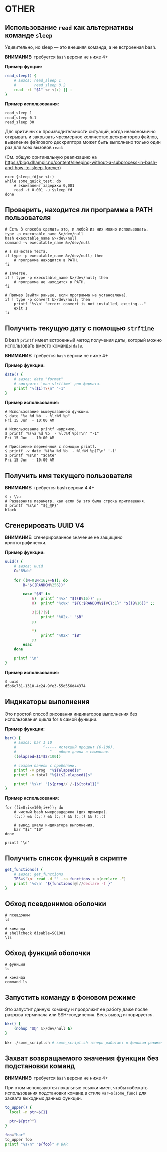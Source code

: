 # OTHER

## Использование `read` как альтернативы команде `sleep`

Удивительно, но sleep — это внешняя команда, а не встроенная bash.

**ВНИМАНИЕ:** требуется `bash` версии не ниже 4+

**Пример фунции:**

```sh
read_sleep() {
    # вызов: read_sleep 1
    #        read_sleep 0.2
    read -rt "$1" <> <(:) || :
}
```

**Пример использования:**

```shell
read_sleep 1
read_sleep 0.1
read_sleep 30
```

Для критичных к производительности ситуаций, когда неэкономично открывать и закрывать чрезмерное количество дескрипторов файлов, выделение файлового дескриптора может быть выполнено только один раз для всех вызовов `read`:

(См. общую оригинальную реализацию на https://blog.dhampir.no/content/sleeping-without-a-subprocess-in-bash-and-how-to-sleep-forever)

```shell
exec {sleep_fd}<> <(:)
while some_quick_test; do
    # эквивалент задержки 0,001
    read -t 0.001 -u $sleep_fd
done
```

## Проверить, находится ли программа в PATH пользователя

```shell
# Есть 3 способа сделать это, и любой из них можно использовать.
type -p executable_name &>/dev/null
hash executable_name &>/dev/null
command -v executable_name &>/dev/null

# в качестве теста.
if type -p executable_name &>/dev/null; then
    # программа находится в PATH.
fi

# Inverse.
if ! type -p executable_name &>/dev/null; then
    # программа не находится в PATH.
fi

# Пример (выйти раньше, если программа не установлена).
if ! type -p convert &>/dev/null; then
    printf '%s\n' "error: convert is not installed, exiting..."
    exit 1
fi
```

## Получить текущую дату с помощью `strftime`

В bash `printf` имеет встроенный метод получения даты, который можно использовать вместо команды `date`.

**ВНИМАНИЕ:** требуется `bash` версии не ниже 4+

**Пример функции:**

```sh
date() {
    # вызов: date "format"
    # смотрите: 'man strftime' для формата.
    printf "%($1)T\\n" "-1"
}
```

**Пример использования:**

```shell
# Использование вышеуказанной функции.
$ date "%a %d %b  - %l:%M %p"
Fri 15 Jun  - 10:00 AM

# Использование printf напрямую.
$ printf '%(%a %d %b  - %l:%M %p)T\n' "-1"
Fri 15 Jun  - 10:00 AM

# Присвоение переменной с помощью printf.
$ printf -v date '%(%a %d %b  - %l:%M %p)T\n' '-1'
$ printf '%s\n' "$date"
Fri 15 Jun  - 10:00 AM
```

## Получить имя текущего пользователя

**ВНИМАНИЕ:** требуется bash версии 4.4+

```shell
$ : \\u
# Разверните параметр, как если бы это была строка приглашения.
$ printf '%s\n' "${_@P}"
black
```

## Сгенерировать UUID V4

**ВНИМАНИЕ**: сгенерированное значение не защищено криптографически.

**Пример функции:**

```sh
uuid() {
    # вызов: uuid
    C="89ab"

    for ((N=0;N<16;++N)); do
        B="$((RANDOM%256))"

        case "$N" in
            6)  printf '4%x' "$((B%16))" ;;
            8)  printf '%c%x' "${C:$RANDOM%${#C}:1}" "$((B%16))" ;;

            3|5|7|9)
                printf '%02x-' "$B"
            ;;

            *)
                printf '%02x' "$B"
            ;;
        esac
    done

    printf '\n'
}
```

**Пример использования:**

```shell
$ uuid
d5b6c731-1310-4c24-9fe3-55d556d44374
```

## Индикаторы выполнения

Это простой способ рисования индикаторов выполнения без использования цикла for в самой функции.

**Пример функции:**

```sh
bar() {
    # вызов: bar 1 10
    #            ^----- истекший процент (0-100).
    #               ^-- общая длина в символах.
    ((elapsed=$1*$2/100))

    # создем панель с пробелами.
    printf -v prog  "%${elapsed}s"
    printf -v total "%$(($2-elapsed))s"

    printf '%s\r' "[${prog// /-}${total}]"
}
```

**Пример использования:**

```shell
for ((i=0;i<=100;i++)); do
    # чистый bash микрозадержка (для примера).
    (:;:) && (:;:) && (:;:) && (:;:) && (:;:)

    # вывод шкалы индикатора выполнения.
    bar "$i" "10"
done

printf '\n'
```

## Получить список функций в скрипте

```sh
get_functions() {
    # вызов: get_functions
    IFS=$'\n' read -d "" -ra functions < <(declare -F)
    printf '%s\n' "${functions[@]//declare -f }"
}
```

## Обход псевдонимов оболочки

```shell
# псевдоним
ls

# команда
# shellcheck disable=SC1001
\ls
```

## Обход функций оболочки

```shell
# функция
ls

# команда
command ls
```

## Запустить команду в фоновом режиме

Это запустит данную команду и продолжит ее работу даже после разрыва терминала или SSH-соединения. Весь вывод игнорируется.

```sh
bkr() {
    (nohup "$@" &>/dev/null &)
}

bkr ./some_script.sh # some_script.sh теперь работает в фоновом режиме
```

## Захват возвращаемого значения функции без подстановки команд

**ВНИМАНИЕ:** требуется `bash` версии не ниже 4+

При этом используются локальные ссылки имен, чтобы избежать использования подстановки команд в стиле `var=$(some_func)` для захвата выходных данных функции.

```sh
to_upper() {
  local -n ptr=${1}

  ptr=${ptr^^}
}

foo="bar"
to_upper foo
printf "%s\n" "${foo}" # BAR
```

<!-- CHAPTER END -->

